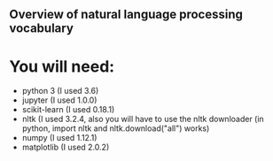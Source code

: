 ## Overview of natural language processing vocabulary

# You will need:
- python 3 (I used 3.6)
- jupyter (I used 1.0.0)
- scikit-learn (I used 0.18.1) 
- nltk (I used 3.2.4, also you will have to use the nltk downloader (in python, import nltk and nltk.download("all") works)
- numpy (I used 1.12.1)
- matplotlib (I used 2.0.2) 
